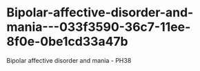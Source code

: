 # Bipolar-affective-disorder-and-mania---033f3590-36c7-11ee-8f0e-0be1cd33a47b
Bipolar affective disorder and mania - PH38
